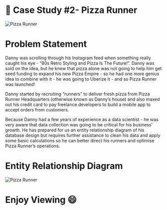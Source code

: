 # 🍕 Case Study #2- Pizza Runner
![Pizza Runner](https://github.com/dareyup/8-Week-SQL-Challenge/assets/88558602/f8f355ec-01eb-4b16-9540-538888a86056)


# Problem Statement
Danny was scrolling through his Instagram feed when something really caught his eye - “80s Retro Styling and Pizza Is The Future!”. Danny was sold on the idea, but he knew that pizza alone was not going to help him get seed funding to expand his new Pizza Empire - so he had one more genius idea to combine with it - he was going to Uberize it - and so Pizza Runner was launched!

Danny started by recruiting “runners” to deliver fresh pizza from Pizza Runner Headquarters (otherwise known as Danny’s house) and also maxed out his credit card to pay freelance developers to build a mobile app to accept orders from customers.

Because Danny had a few years of experience as a data scientist - he was very aware that data collection was going to be critical for his business’ growth. He has prepared for us an entity relationship diagram of his database design but requires further assistance to clean his data and apply some basic calculations so he can better direct his runners and optimise Pizza Runner’s operations.

# Entity Relationship Diagram

![Pizza Runner](https://github.com/dareyup/8-Week-SQL-Challenge/assets/88558602/c0c92b65-d69d-4977-988f-d3c5bf7eb6c7)

# Enjoy Viewing 😄
